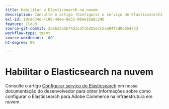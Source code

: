 ```yaml
---
title: Habilitar o Elasticsearch na nuvem
description: Consulte o artigo [Configurar o serviço de Elasticsearch](https://experienceleague.adobe.com/en/docs/commerce-cloud-service/user-guide/configure/service/elasticsearch) em nossa documentação do desenvolvedor para obter informações sobre como configurar o Elasticsearch para Adobe Commerce na infraestrutura em nuvem.
exl-id: 19cdd34e-4180-4dee-8e51-89ae1ba8c246
feature: Cloud
source-git-commit: 2aeb2355b74d1cdfc62b5e7c5aa04fcd0a654733
workflow-type: tm+mt
source-wordcount: '60'
ht-degree: 0%

---
```


# Habilitar o Elasticsearch na nuvem

Consulte o artigo [Configurar serviço do Elasticsearch](https://experienceleague.adobe.com/en/docs/commerce-cloud-service/user-guide/configure/service/elasticsearch) em nossa documentação do desenvolvedor para obter informações sobre como configurar o Elasticsearch para Adobe Commerce na infraestrutura em nuvem.
